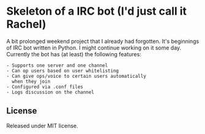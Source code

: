 # Skeleton of a IRC bot (I'd just call it Rachel)

A bit prolonged weekend project that I already had forgotten.
It's beginnings of IRC bot written in Python. I might
continue working on it some day. Currently the bot has (at least)
the following features:

	- Supports one server and one channel
	- Can op users based on user whitelisting
	- Can give ops/voice to certain users automatically
	  when they join
	- Configured via .conf files
	- Logs discussion on the channel

## License

Released under MIT license.

